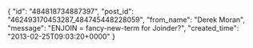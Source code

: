  {
   "id": "484818734887397",
   "post_id": "462493170453287_484745448228059",
   "from_name": "Derek Moran",
   "message": "ENJOIN = fancy-new-term for Joinder?",
   "created_time": "2013-02-25T09:03:20+0000"
 }
